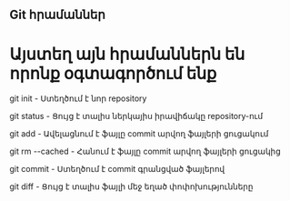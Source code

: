 ## Git հրամաններ

# Այստեղ այն հրամաններն են որոնք օգտագործում ենք

git init - Ստեղծում է նոր repository

git status - Ցույց է տալիս ներկայիս իրավիճակը repository-ում

git add <file> - Ավելացնում է ֆայլը commit արվող ֆայլերի ցուցակում

git rm --cached <file> - Հանում է ֆայլը commit արվող ֆայլերի ցուցակից

git commit - Ստեղծում է commit գրանցված ֆայլերով

git diff <file> - Ցույց է տալիս ֆայլի մեջ եղած փոփոխությունները